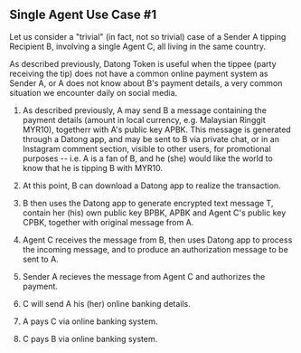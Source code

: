 <h2> Single Agent Use Case #1 </h2>

Let us consider a "trivial" (in fact, not so trivial) case of a Sender A tipping Recipient B, involving a single Agent C, all living in the same country.

As described previously, Datong Token is useful when the tippee (party receiving the tip) does not have a common online payment system as Sender A, or A does not know about B's payment details, a very common situation we encounter daily on social media.

1. As described previously, A may send B a message containing the payment details (amount in local currency, e.g. Malaysian Ringgit MYR10), togetherr with A's public key APBK. This message is generated through a Datong app, and may be sent to B via private chat, or in an Instagram comment section, visible to other users, for promotional purposes -- i.e. A is a fan of B, and he (she) would like the world to know that he is tipping B with MYR10.

2. At this point, B can download a Datong app to realize the transaction.

3. B then uses the Datong app to generate encrypted text message T, contain her (his) own public key BPBK, APBK and Agent C's public key CPBK, together with original message from A.

4. Agent C receives the message from B, then uses Datong app to process the incoming message, and to produce an authorization message to be sent to A.

5. Sender A recieves the message from Agent C and authorizes the payment. 

6. C will send A his (her) online banking details.

7. A pays C via online banking system.

8. C pays B via online banking system.


